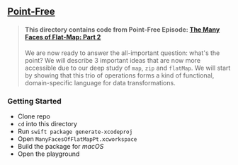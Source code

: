 ## [Point-Free](https://www.pointfree.co)

> #### This directory contains code from Point-Free Episode: [The Many Faces of Flat-Map: Part 2](https://www.pointfree.co/episodes/ep43-the-many-faces-of-flat-map-part-2)
>
> We are now ready to answer the all-important question: what's the point? We will describe 3 important ideas that are now more accessible due to our deep study of `map`, `zip` and `flatMap`. We will start by showing that this trio of operations forms a kind of functional, domain-specific language for data transformations.

### Getting Started

* Clone repo
* `cd` into this directory
* Run `swift package generate-xcodeproj`
* Open `ManyFacesOfFlatMapPt.xcworkspace`
* Build the package for _macOS_
* Open the playground

